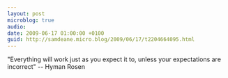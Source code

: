 ```yaml
---
layout: post
microblog: true
audio: 
date: 2009-06-17 01:00:00 +0100
guid: http://samdeane.micro.blog/2009/06/17/t2204664095.html
---
```

"Everything will work just as you expect it to, unless your expectations are incorrect" -- Hyman Rosen

